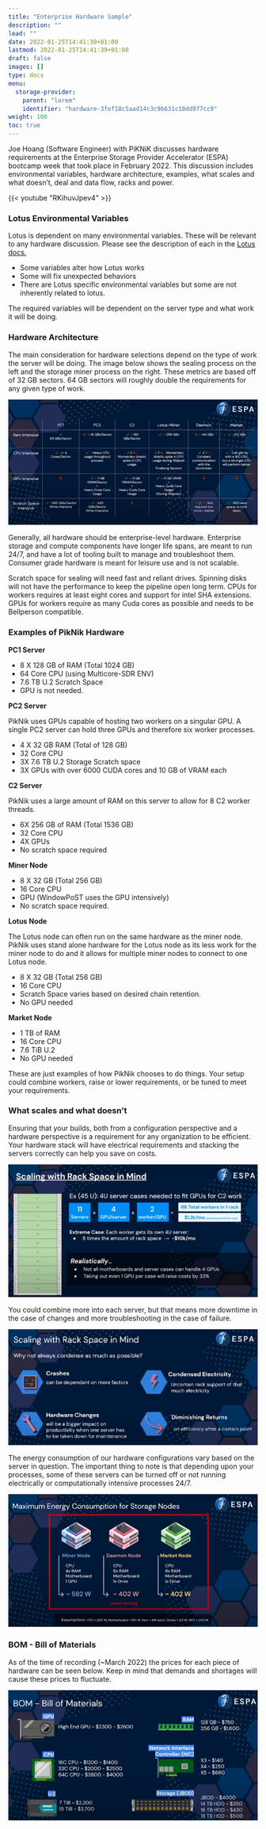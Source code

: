 ```yaml
---
title: "Enterprise Hardware Sample"
description: ""
lead: ""
date: 2022-01-25T14:41:39+01:00
lastmod: 2022-01-25T14:41:39+01:00
draft: false
images: []
type: docs
menu:
  storage-provider:
    parent: "lorem"
    identifier: "hardware-3fef18c5aad14c3c9b631c10dd977cc9"
weight: 100
toc: true
---
```


Joe Hoang (Software Engineer) with PiKNiK discusses hardware requirements at the Enterprise Storage Provider Accelerator (ESPA) bootcamp week that took place in February 2022. This discussion includes environmental variables, hardware architecture, examples, what scales and what doesn’t, deal and data flow, racks and power.

{{< youtube "RKihuvJpev4" >}}

### Lotus Environmental Variables

Lotus is dependent on many environmental variables. These will be relevant to any hardware discussion. Please see the description of each in the [Lotus docs.](https://lotus.filecoin.io/storage-providers/setup/configuration/)

- Some variables alter how Lotus works
- Some will fix unexpected behaviors
- There are Lotus specific environmental variables but some are not inherently related to lotus.

The required variables will be dependent on the server type and what work it will be doing. 

### Hardware Architecture

The main consideration for hardware selections depend on the type of work the server will be doing. The image below shows the sealing process on the left and the storage miner process on the right. These metrics are based off of 32 GB sectors. 64 GB sectors will roughly double the requirements for any given type of work. 

![Hardware requirements chart](1.png)

Generally, all hardware should be enterprise-level hardware. Enterprise storage and compute components have longer life spans, are meant to run 24/7, and have a lot of tooling built to manage and troubleshoot them. Consumer grade hardware is meant for leisure use and is not scalable. 

Scratch space for sealing will need fast and reliant drives. Spinning disks will not have the performance to keep the pipeline open long term. CPUs for workers requires at least eight cores and support for intel SHA extensions. GPUs for workers require as many Cuda cores as possible and needs to be Bellperson compatible. 

### Examples of PikNik Hardware

**PC1 Server**

- 8 X 128 GB of RAM (Total 1024 GB)
- 64 Core CPU (using Multicore-SDR ENV)
- 7.6 TB U.2 Scratch Space
- GPU is not needed.

**PC2 Server**

PikNik uses GPUs capable of hosting two workers on a singular GPU. A single PC2 server can hold three GPUs and therefore six worker processes. 

- 4 X 32 GB RAM (Total of 128 GB)
- 32 Core CPU
- 3X 7.6 TB U.2 Storage Scratch space
- 3X GPUs with over 6000 CUDA cores and 10 GB of VRAM each

**C2 Server**

PikNik uses a large amount of RAM on this server to allow for 8 C2 worker threads. 

- 6X 256 GB of RAM (Total 1536 GB)
- 32 Core CPU
- 4X GPUs
- No scratch space required

**Miner Node**

- 8 X 32 GB (Total 256 GB)
- 16 Core CPU
- GPU (WindowPoST uses the GPU intensively)
- No scratch space required.

**Lotus Node**

The Lotus node can often run on the same hardware as the miner node. PikNik uses stand alone hardware for the Lotus node as its less work for the miner node to do and it allows for multiple miner nodes to connect to one Lotus node.

- 8 X 32 GB (Total 256 GB)
- 16 Core CPU
- Scratch Space varies based on desired chain retention.
- No GPU needed

**Market Node**

- 1 TB of RAM
- 16 Core CPU
- 7.6 TiB U.2
- No GPU needed

These are just examples of how PikNik chooses to do things. Your setup could combine workers, raise or lower requirements, or be tuned to meet your requirements. 

### What scales and what doesn’t

Ensuring that your builds, both from a configuration perspective and a hardware perspective is a requirement for any organization to be efficient. Your hardware stack will have electrical requirements and stacking the servers correctly can help you save on costs. 

![Scaling electrically diagram](2.png)

You could combine more into each server, but that means more downtime in the case of changes and more troubleshooting in the case of failure. 

![Rack Scale](3.png)

The energy consumption of our hardware configurations vary based on the server in question. The important thing to note is that depending upon your processes, some of these servers can be turned off or not running electrically or computationally intensive processes 24/7. 

![Electrical Consumption](4.png)

### BOM - Bill of Materials

As of the time of recording (~March 2022) the prices for each piece of hardware can be seen below. Keep in mind that demands and shortages will cause these prices to fluctuate. 

![Bill of Materials](5.png)
